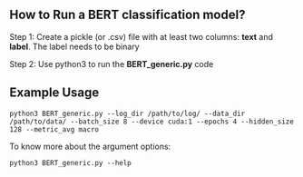 ## How to Run a BERT classification model?

Step 1: Create a pickle (or .csv) file with at least two columns: **text** and **label**. The label needs to be binary

Step 2: Use python3 to run the **BERT_generic.py** code

## Example Usage

```python3 BERT_generic.py --log_dir /path/to/log/ --data_dir /path/to/data/ --batch_size 8 --device cuda:1 --epochs 4 --hidden_size 128 --metric_avg macro```

To know more about the argument options:

```python3 BERT_generic.py --help```
